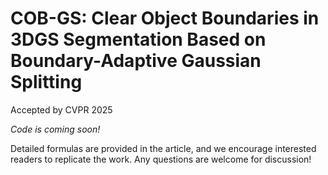 # COB-GS: Clear Object Boundaries in 3DGS Segmentation Based on Boundary-Adaptive Gaussian Splitting
Accepted by CVPR 2025

*Code is coming soon!*

Detailed formulas are provided in the article, and we encourage interested readers to replicate the work. Any questions are welcome for discussion!